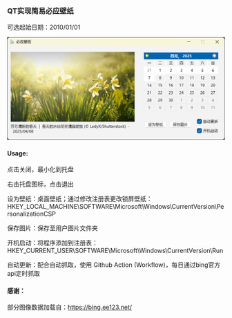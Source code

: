 ### QT实现简易必应壁纸

可选起始日期：2010/01/01

![example](img/example.png)

#### Usage:

点击关闭，最小化到托盘

右击托盘图标，点击退出

设为壁纸：桌面壁纸；通过修改注册表更改锁屏壁纸：HKEY_LOCAL_MACHINE\SOFTWARE\Microsoft\Windows\CurrentVersion\PersonalizationCSP

保存图片：保存至用户图片文件夹

开机启动：将程序添加到注册表：HKEY_CURRENT_USER\SOFTWARE\Microsoft\Windows\CurrentVersion\Run

自动更新：配合自动抓取，使用 Github Action (Workflow)，每日通过bing官方api定时抓取

#### 感谢：

部分图像数据加载自：https://bing.ee123.net/
